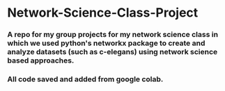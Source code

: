 # Network-Science-Class-Project

### A repo for my group projects for my network science class in which we used python's networkx package to create and analyze datasets (such as c-elegans) using network science based approaches.

### All code saved and added from google colab.
